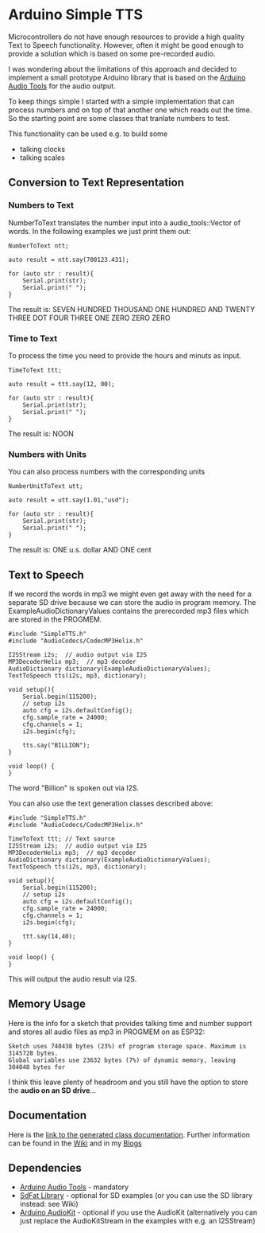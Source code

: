 # Arduino Simple TTS

Microcontrollers do not have enough resources to provide a high quality Text to Speech functionality. 
However, often it might be good enough to provide a solution which is based on some pre-recorded audio.

I was wondering about the limitations of this approach and decided to implement a small prototype Arduino library
that is based on the [Arduino Audio Tools](https://github.com/pschatzmann/arduino-audio-tools) for the audio output.

To keep things simple I started with a simple implementation that can process numbers and on top of that another one which 
reads out the time. So the starting point are some classes that tranlate numbers to test.

This functionality can be used e.g. to build some

- talking clocks
- talking scales


## Conversion to Text Representation

### Numbers to Text

NumberToText translates the number input into a audio_tools::Vector of words. In the following examples we just print them out:

```
NumberToText ntt;

auto result = ntt.say(700123.431);

for (auto str : result){
    Serial.print(str);
    Serial.print(" ");
}

```
The result is: SEVEN HUNDRED THOUSAND ONE HUNDRED AND TWENTY THREE DOT FOUR THREE ONE ZERO ZERO ZERO 

### Time to Text

To process the time you need to provide the hours and minuts as input.

```
TimeToText ttt;

auto result = ttt.say(12, 00);

for (auto str : result){
    Serial.print(str);
    Serial.print(" ");
}

```
The result is: NOON

### Numbers with Units

You can also process numbers with the corresponding units
```
NumberUnitToText utt;

auto result = utt.say(1.01,"usd");

for (auto str : result){
    Serial.print(str);
    Serial.print(" ");
}

```
The result is: ONE u.s. dollar AND ONE cent 


## Text to Speech

If we record the words in mp3 we might even get away with the need for a separate SD drive because we can store the audio in program memory. The ExampleAudioDictionaryValues contains the prerecorded mp3 files which are stored in the PROGMEM.

```
#include "SimpleTTS.h"
#include "AudioCodecs/CodecMP3Helix.h"

I2SStream i2s;  // audio output via I2S
MP3DecoderHelix mp3;  // mp3 decoder
AudioDictionary dictionary(ExampleAudioDictionaryValues);
TextToSpeech tts(i2s, mp3, dictionary);

void setup(){
    Serial.begin(115200);
    // setup i2s
    auto cfg = i2s.defaultConfig(); 
    cfg.sample_rate = 24000;
    cfg.channels = 1;
    i2s.begin(cfg);

    tts.say("BILLION");
}

void loop() {
}

```
The word "Billion" is spoken out via I2S.

You can also use the text generation classes described above:

```
#include "SimpleTTS.h"
#include "AudioCodecs/CodecMP3Helix.h"

TimeToText ttt; // Text source
I2SStream i2s;  // audio output via I2S
MP3DecoderHelix mp3;  // mp3 decoder
AudioDictionary dictionary(ExampleAudioDictionaryValues);
TextToSpeech tts(i2s, mp3, dictionary);

void setup(){
    Serial.begin(115200);
    // setup i2s
    auto cfg = i2s.defaultConfig(); 
    cfg.sample_rate = 24000;
    cfg.channels = 1;
    i2s.begin(cfg);

    ttt.say(14,40);
}

void loop() {
}

```
This will output the audio result via I2S.


## Memory Usage

Here is the info for a sketch that provides talking time and number support and stores all audio files as mp3 in PROGMEM on as ESP32:
```
Sketch uses 740438 bytes (23%) of program storage space. Maximum is 3145728 bytes.
Global variables use 23632 bytes (7%) of dynamic memory, leaving 304048 bytes for 
```

I think this leave plenty of headroom and you still have the option to store the __audio on an SD drive__...


## Documentation

Here is the [link to the generated class documentation](https://pschatzmann.github.io/arduino-simple-tts/docs/html/annotated.html). 
Further information can be found in the [Wiki](https://github.com/pschatzmann/arduino-simple-tts/wiki) and in my [Blogs](https://www.pschatzmann.ch/home/tag/tts/)


## Dependencies

- [Arduino Audio Tools](https://github.com/pschatzmann/arduino-audio-tools) - mandatory
- [SdFat Library](https://github.com/greiman/SdFat) - optional for SD examples (or you can use the SD library instead: see Wiki)
- [Arduino AudioKit](https://github.com/pschatzmann/arduino-audiokit) - optional if you use the AudioKit (alternatively you can just replace the AudioKitStream in the examples with e.g. an I2SStream)
  
